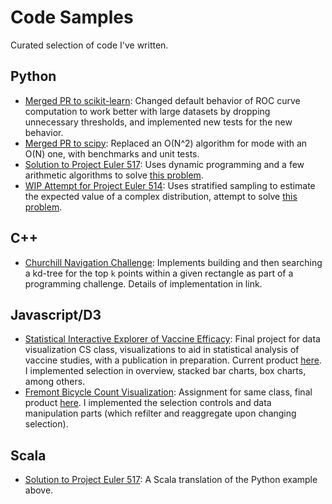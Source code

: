 # Code Samples
Curated selection of code I've written.

## Python
* [Merged PR to scikit-learn](https://github.com/scikit-learn/scikit-learn/pull/5237): Changed default behavior of ROC curve computation to work better with large datasets by dropping unnecessary thresholds, and implemented new tests for the new behavior.
* [Merged PR to scipy](https://github.com/scipy/scipy/pull/8294): Replaced an O(N^2) algorithm for mode with an O(N) one, with benchmarks and unit tests.
* [Solution to Project Euler 517](https://github.com/gclenaghan/codesamples/blob/master/517.py): Uses dynamic programming and a few arithmetic algorithms to solve [this problem](https://projecteuler.net/problem=517).
* [WIP Attempt for Project Euler 514](https://github.com/gclenaghan/codesamples/blob/master/514.py): Uses stratified sampling to estimate the expected value of a complex distribution, attempt to solve [this problem](https://projecteuler.net/problem=514).

## C++
* [Churchill Navigation Challenge](https://github.com/gclenaghan/churchill): Implements building and then searching a kd-tree for the top `k` points within a given rectangle as part of a programming challenge. Details of implementation in link.

## Javascript/D3
* [Statistical Interactive Explorer of Vaccine Efficacy](https://github.com/nkullman/SIEVE): Final project for data visualization CS class, visualizations to aid in statistical analysis of vaccine studies, with a publication in preparation. Current product [here](http://nkullman.github.io/SIEVE/). I implemented selection in overview, stacked bar charts, box charts, among others.
* [Fremont Bicycle Count Visualization](https://github.com/gclenaghan/bikedata): Assignment for same class, final product [here](http://cse512-15s.github.io/a3-nkullman-gclenagh/). I implemented the selection controls and data manipulation parts (which refilter and reaggregate upon changing selection).

## Scala
* [Solution to Project Euler 517](https://github.com/gclenaghan/codesamples/blob/master/Sol517.scala): A Scala translation of the Python example above.

